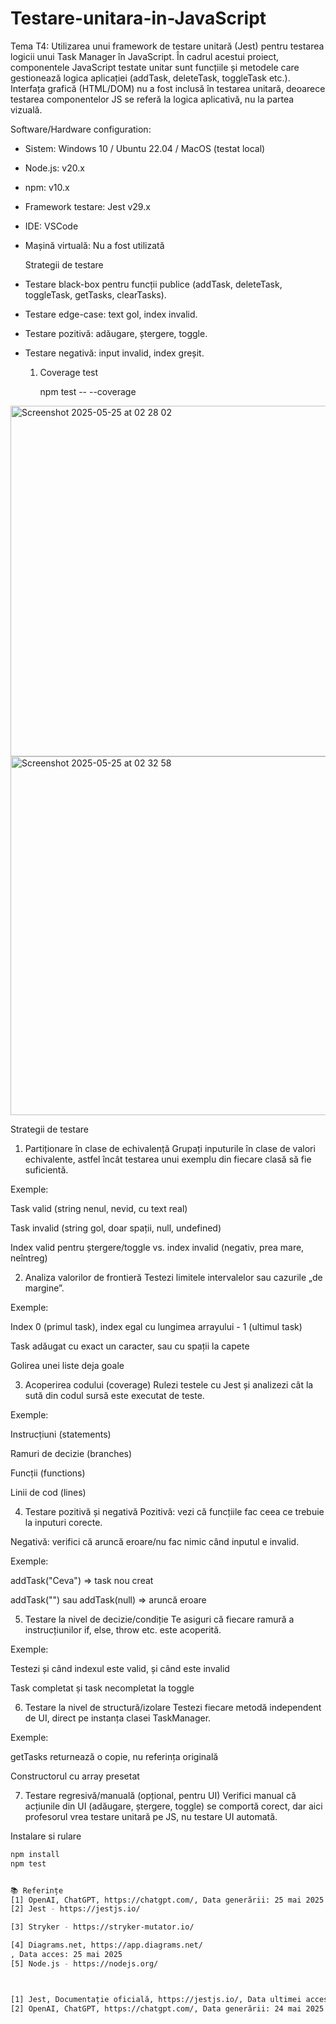 # Testare-unitara-in-JavaScript

Tema T4: Utilizarea unui framework de testare unitară (Jest) pentru testarea logicii unui Task Manager în JavaScript. În cadrul acestui proiect, componentele JavaScript testate unitar sunt funcțiile și metodele care gestionează logica aplicației (addTask, deleteTask, toggleTask etc.). Interfața grafică (HTML/DOM) nu a fost inclusă în testarea unitară, deoarece testarea componentelor JS se referă la logica aplicativă, nu la partea vizuală. 

Software/Hardware configuration:

- Sistem: Windows 10 / Ubuntu 22.04 / MacOS (testat local)
- Node.js: v20.x
- npm: v10.x
- Framework testare: Jest v29.x
- IDE: VSCode
- Mașină virtuală: Nu a fost utilizată

  Strategii de testare

- Testare black-box pentru funcții publice (addTask, deleteTask, toggleTask, getTasks, clearTasks).
- Testare edge-case: text gol, index invalid.
- Testare pozitivă: adăugare, ștergere, toggle.
- Testare negativă: input invalid, index greșit.

  1. Coverage test
     
     npm test -- --coverage
     
<img width="561" alt="Screenshot 2025-05-25 at 02 28 02" src="https://github.com/user-attachments/assets/0fd301a0-bb33-4319-b525-0f2c16e56187" />

<img width="574" alt="Screenshot 2025-05-25 at 02 32 58" src="https://github.com/user-attachments/assets/3b72b2dd-7782-48cc-ba2a-11738702bd99" />


Strategii de testare


1. Partiționare în clase de echivalență
Grupați inputurile în clase de valori echivalente, astfel încât testarea unui exemplu din fiecare clasă să fie suficientă.

Exemple:

Task valid (string nenul, nevid, cu text real)

Task invalid (string gol, doar spații, null, undefined)

Index valid pentru ștergere/toggle vs. index invalid (negativ, prea mare, neîntreg)

2. Analiza valorilor de frontieră
Testezi limitele intervalelor sau cazurile „de margine”.

Exemple:

Index 0 (primul task), index egal cu lungimea arrayului - 1 (ultimul task)

Task adăugat cu exact un caracter, sau cu spații la capete

Golirea unei liste deja goale

3. Acoperirea codului (coverage)
Rulezi testele cu Jest și analizezi cât la sută din codul sursă este executat de teste.

Exemple:

Instrucțiuni (statements)

Ramuri de decizie (branches)

Funcții (functions)

Linii de cod (lines)

4. Testare pozitivă și negativă
Pozitivă: vezi că funcțiile fac ceea ce trebuie la inputuri corecte.

Negativă: verifici că aruncă eroare/nu fac nimic când inputul e invalid.

Exemple:

addTask("Ceva") => task nou creat

addTask("") sau addTask(null) => aruncă eroare

5. Testare la nivel de decizie/condiție
Te asiguri că fiecare ramură a instrucțiunilor if, else, throw etc. este acoperită.

Exemple:

Testezi și când indexul este valid, și când este invalid

Task completat și task necompletat la toggle

6. Testare la nivel de structură/izolare
Testezi fiecare metodă independent de UI, direct pe instanța clasei TaskManager.

Exemple:

getTasks returnează o copie, nu referința originală

Constructorul cu array presetat

7. Testare regresivă/manuală (opțional, pentru UI)
Verifici manual că acțiunile din UI (adăugare, ștergere, toggle) se comportă corect, dar aici profesorul vrea testare unitară pe JS, nu testare UI automată.


Instalare si rulare
```bash
npm install
npm test


📚 Referințe
[1] OpenAI, ChatGPT, https://chatgpt.com/, Data generării: 25 mai 2025
[2] Jest - https://jestjs.io/

[3] Stryker - https://stryker-mutator.io/

[4] Diagrams.net, https://app.diagrams.net/
, Data acces: 25 mai 2025
[5] Node.js - https://nodejs.org/



[1] Jest, Documentație oficială, https://jestjs.io/, Data ultimei accesări: 24 mai 2025  
[2] OpenAI, ChatGPT, https://chatgpt.com/, Data generării: 24 mai 2025  


